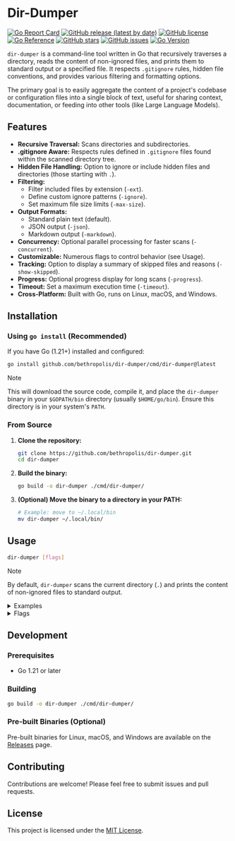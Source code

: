 # Dir-Dumper

[![Go Report Card](https://goreportcard.com/badge/github.com/bethropolis/dir-dumper)](https://goreportcard.com/report/github.com/bethropolis/dir-dumper)
[![GitHub release (latest by date)](https://img.shields.io/github/v/release/bethropolis/dir-dumper)](https://github.com/bethropolis/dir-dumper/releases/latest)
[![GitHub license](https://img.shields.io/github/license/bethropolis/dir-dumper)](https://github.com/bethropolis/dir-dumper/blob/main/LICENSE)
[![Go Reference](https://pkg.go.dev/badge/github.com/bethropolis/dir-dumper.svg)](https://pkg.go.dev/github.com/bethropolis/dir-dumper)
[![GitHub stars](https://img.shields.io/github/stars/bethropolis/dir-dumper?style=social)](https://github.com/bethropolis/dir-dumper/stargazers)
[![GitHub issues](https://img.shields.io/github/issues/bethropolis/dir-dumper)](https://github.com/bethropolis/dir-dumper/issues)
[![Go Version](https://img.shields.io/badge/Go-1.21+-00ADD8?logo=go)](https://golang.org/doc/go1.21)

`dir-dumper` is a command-line tool written in Go that recursively traverses a directory, reads the content of non-ignored files, and prints them to standard output or a specified file. It respects `.gitignore` rules, hidden file conventions, and provides various filtering and formatting options.

The primary goal is to easily aggregate the content of a project's codebase or configuration files into a single block of text, useful for sharing context, documentation, or feeding into other tools (like Large Language Models).

## Features

*   **Recursive Traversal:** Scans directories and subdirectories.
*   **.gitignore Aware:** Respects rules defined in `.gitignore` files found within the scanned directory tree.
*   **Hidden File Handling:** Option to ignore or include hidden files and directories (those starting with `.`).
*   **Filtering:**
    *   Filter included files by extension (`-ext`).
    *   Define custom ignore patterns (`-ignore`).
    *   Set maximum file size limits (`-max-size`).
*   **Output Formats:**
    *   Standard plain text (default).
    *   JSON output (`-json`).
    *   Markdown output (`-markdown`).
*   **Concurrency:** Optional parallel processing for faster scans (`-concurrent`).
*   **Customizable:** Numerous flags to control behavior (see Usage).
*   **Tracking:** Option to display a summary of skipped files and reasons (`-show-skipped`).
*   **Progress:** Optional progress display for long scans (`-progress`).
*   **Timeout:** Set a maximum execution time (`-timeout`).
*   **Cross-Platform:** Built with Go, runs on Linux, macOS, and Windows.

## Installation

### Using `go install` (Recommended)

If you have Go (1.21+) installed and configured:

```bash
go install github.com/bethropolis/dir-dumper/cmd/dir-dumper@latest
```

> [!NOTE]
> This will download the source code, compile it, and place the `dir-dumper` binary in your `$GOPATH/bin` directory (usually `$HOME/go/bin`). Ensure this directory is in your system's `PATH`.

### From Source

1.  **Clone the repository:**
    ```bash
    git clone https://github.com/bethropolis/dir-dumper.git
    cd dir-dumper
    ```
2.  **Build the binary:**
    ```bash
    go build -o dir-dumper ./cmd/dir-dumper/
    ```
3.  **(Optional) Move the binary to a directory in your PATH:**
    ```bash
    # Example: move to ~/.local/bin 
    mv dir-dumper ~/.local/bin/
    ```


## Usage

```bash
dir-dumper [flags]
```
> [!NOTE]
> By default, `dir-dumper` scans the current directory (`.`) and prints the content of non-ignored files to standard output.

<details>
<summary>Examples</summary>

*   **Scan the current directory:**
      ```bash
      dir-dumper
      ```
*   **Scan a specific directory:**
      ```bash
      dir-dumper -dir /path/to/your/project
      ```
*   **Only include Go and Markdown files:**
      ```bash
      dir-dumper -ext go,md
      ```
*   **Ignore all `.log` files and the `dist/` directory, in addition to `.gitignore` rules:**
      ```bash
      dir-dumper -ignore "*.log,dist/"
      ```
*   **Include hidden files (usually ignored):**
      ```bash
      dir-dumper -hidden=false
      ```
*   **Output to a file:**
      ```bash
      dir-dumper -output project_dump.txt
      ```
*   **Output in JSON format:**
      ```bash
      dir-dumper -json -output dump.json
      ```
*   **Output in Markdown format:**
      ```bash
      dir-dumper -markdown -output dump.md
      ```
*   **Use concurrent processing and show progress:**
      ```bash
      dir-dumper -concurrent -progress
      ```
*   **Show skipped files at the end:**
      ```bash
      dir-dumper -show-skipped
      ```
*   **Set a 5-minute timeout:**
      ```bash
      dir-dumper -timeout 5m
      ```
*   **Combine multiple options:**
      ```bash
      dir-dumper -dir ../other-project -ext go,mod -ignore "vendor/,*_test.go" -concurrent -output ../dump.txt
      ```
</details>

<details>
<summary>Flags</summary>

```
Flags:
      -concurrent
                        Enable concurrent file processing
      -dir string
                        The root directory to scan (default ".")
      -ext string
                        Only include files with these extensions (comma-separated, e.g., 'go,md,txt')
      -git
                        Ignore .git directories (default true)
      -hidden
                        Ignore hidden files/directories (starting with '.') (default true)
      -ignore string
                        Custom ignore patterns (comma-separated, gitignore syntax)
      -json
                        Output results in JSON format
      -log-level string
                        Set the logging level (DEBUG, INFO, WARN, ERROR) (default "INFO")
      -markdown
                        Output results in Markdown format
      -max-size int
                        Max file size to process in MB (0 = no limit)
      -no-color
                        Disable color output
      -output string
                        Output to file instead of stdout
      -progress
                        Show progress information
      -quiet
                        Suppress INFO messages (only show WARN, ERROR)
      -show-skipped
                        Show a list of skipped files/directories and reasons at the end
      -timeout duration
                        Maximum execution time (e.g., '30s', '5m')
      -verbose
                        Enable verbose logging (DEBUG, WARN, ERROR)
      -version
                        Show version information
      -workers int
                        Max number of concurrent workers (defaults to number of CPU cores)
```

</details>

## Development

### Prerequisites

*   Go 1.21 or later

### Building

```bash
go build -o dir-dumper ./cmd/dir-dumper/
```

### Pre-built Binaries (Optional)

Pre-built binaries for Linux, macOS, and Windows are available on the [Releases](https://github.com/bethropolis/dir-dumper/releases) page.

## Contributing

Contributions are welcome! Please feel free to submit issues and pull requests.

## License

This project is licensed under the [MIT License](LICENSE).